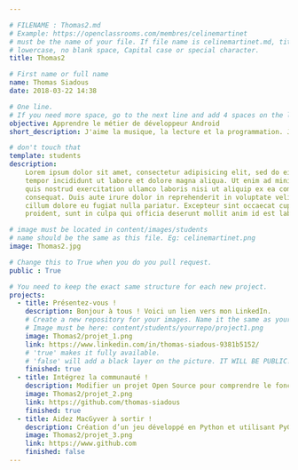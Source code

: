 ```yaml
---

# FILENAME : Thomas2.md
# Example: https://openclassrooms.com/membres/celinemartinet
# must be the name of your file. If file name is celinemartinet.md, title is celinemartinet.
# lowercase, no blank space, Capital case or special character.
title: Thomas2

# First name or full name
name: Thomas Siadous
date: 2018-03-22 14:38

# One line.
# If you need more space, go to the next line and add 4 spaces on the left, as in 'description'.
objective: Apprendre le métier de développeur Android
short_description: J'aime la musique, la lecture et la programmation. J'apprends à coder pour mon futur métier de développeur Android

# don't touch that
template: students
description:
    Lorem ipsum dolor sit amet, consectetur adipisicing elit, sed do eiusmod
    tempor incididunt ut labore et dolore magna aliqua. Ut enim ad minim veniam,
    quis nostrud exercitation ullamco laboris nisi ut aliquip ex ea commodo
    consequat. Duis aute irure dolor in reprehenderit in voluptate velit esse
    cillum dolore eu fugiat nulla pariatur. Excepteur sint occaecat cupidatat non
    proident, sunt in culpa qui officia deserunt mollit anim id est laborum.

# image must be located in content/images/students
# name should be the same as this file. Eg: celinemartinet.png
image: Thomas2.jpg

# Change this to True when you do you pull request.
public : True

# You need to keep the exact same structure for each new project.
projects:
  - title: Présentez-vous !
    description: Bonjour à tous ! Voici un lien vers mon LinkedIn.
    # Create a new repository for your images. Name it the same as your nickname and profile picture.
    # Image must be here: content/students/yourrepo/project1.png
    image: Thomas2/projet_1.png
    link: https://www.linkedin.com/in/thomas-siadous-9381b5152/
    # 'true' makes it fully available.
    # 'false' will add a black layer on the picture. IT WILL BE PUBLIC!
    finished: true
  - title: Intégrez la communauté !
    description: Modifier un projet Open Source pour comprendre le fonctionnement de Git, de Github et des pull requests. 
    image: Thomas2/projet_2.png
    link: https://github.com/thomas-siadous
    finished: true
  - title: Aidez MacGyver à sortir !
    description: Création d’un jeu développé en Python et utilisant PyGame.
    image: Thomas2/projet_3.png
    link: https://www.github.com
    finished: false
---
```

